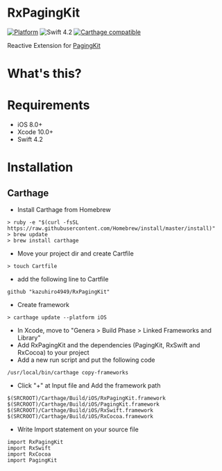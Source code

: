 # RxPagingKit

[![Platform](https://img.shields.io/cocoapods/p/PagingKit.svg?style=flat)](http://cocoapods.org/pods/PagingKit)
![Swift 4.2](https://img.shields.io/badge/Swift-4.2-orange.svg)
[![Carthage compatible](https://img.shields.io/badge/Carthage-compatible-4BC51D.svg?style=flat)](https://github.com/Carthage/Carthage)

Reactive Extension for [PagingKit](https://github.com/kazuhiro4949/PagingKit)

# What's this?

# Requirements
+ iOS 8.0+
+ Xcode 10.0+
+ Swift 4.2

# Installation

## Carthage
+ Install Carthage from Homebrew
```
> ruby -e "$(curl -fsSL https://raw.githubusercontent.com/Homebrew/install/master/install)"
> brew update
> brew install carthage
```
+ Move your project dir and create Cartfile
```
> touch Cartfile
```
+ add the following line to Cartfile
```
github "kazuhiro4949/RxPagingKit"
```
+ Create framework
```
> carthage update --platform iOS
```

+ In Xcode, move to "Genera > Build Phase > Linked Frameworks and Library"
+ Add RxPagingKit and the dependencies (PagingKit, RxSwift and RxCocoa) to your project
+ Add a new run script and put the following code
```
/usr/local/bin/carthage copy-frameworks
```
+ Click "+" at Input file and Add the framework path
```
$(SRCROOT)/Carthage/Build/iOS/RxPagingKit.framework
$(SRCROOT)/Carthage/Build/iOS/PagingKit.framework
$(SRCROOT)/Carthage/Build/iOS/RxSwift.framework
$(SRCROOT)/Carthage/Build/iOS/RxCocoa.framework
```
+ Write Import statement on your source file
```
import RxPagingKit
import RxSwift
import RxCocoa
import PagingKit
```

